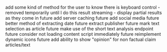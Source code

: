add some kind of method for the user to know there is keyboard control - removed temporarily until I do this
result streaming - display partial results as they come in future
add server caching future
add social media future
better method of extracting date future
extract publisher future
mark text selection as article future
make use of the short text analysis endpoint future
consider not loading content script immediately future
reimplement dynamic icons future
add ability to show "opinion" for non factual claim articles/text
